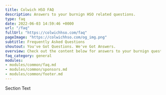```yaml
---
title: Colwich HSO FAQ
description: Answers to your burnign HSO related questions.
type: faq
date: 2022-06-03 14:59:46 +0000
url: "/faq"
fullUrl: "https://colwichhso.com/faq"
pageImage: "https://colwichhso.com/og_img.png"
subtitle: Frequently Asked Questions
shoutout: You've Got Questions. We've Got Answers.
overview: Check out the content below for answers to your burnign questions.
faq_category: general
modules:
- modules/common/faq.md
- modules/common/sponsors.md
- modules/common/footer.md
---
```

Section Text
